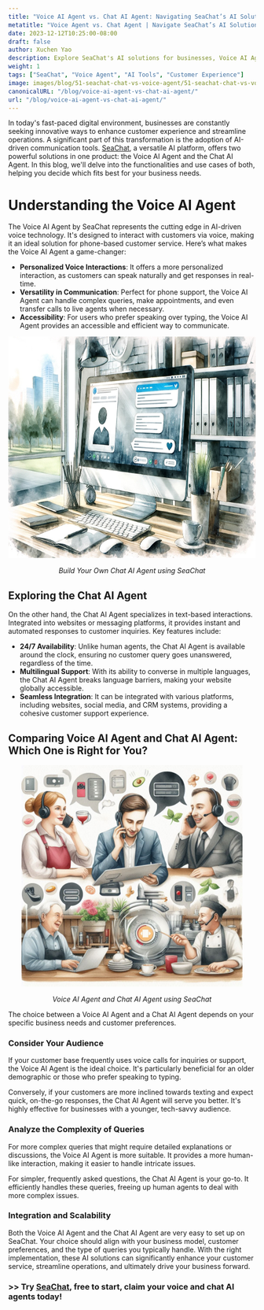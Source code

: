 ```yaml
---
title: "Voice AI Agent vs. Chat AI Agent: Navigating SeaChat’s AI Solutions for Your Business"
metatitle: "Voice Agent vs. Chat Agent | Navigate SeaChat’s AI Solutions"
date: 2023-12-12T10:25:00-08:00
draft: false
author: Xuchen Yao
description: Explore SeaChat's AI solutions for businesses, Voice AI Agent for voice-based customer service and Chat AI Agent for text-based interactions, each with unique features and use cases.
weight: 1
tags: ["SeaChat", "Voice Agent", "AI Tools", "Customer Experience"]
image: images/blog/51-seachat-chat-vs-voice-agent/51-seachat-chat-vs-voice-agent.png
canonicalURL: "/blog/voice-ai-agent-vs-chat-ai-agent/"
url: "/blog/voice-ai-agent-vs-chat-ai-agent/"
---
```


In today's fast-paced digital environment, businesses are constantly seeking innovative ways to enhance customer experience and streamline operations. A significant part of this transformation is the adoption of AI-driven communication tools. [SeaChat](https://chat.seasalt.ai/?utm_source=blog), a versatile AI platform, offers two powerful solutions in one product: the Voice AI Agent and the Chat AI Agent. In this blog, we'll delve into the functionalities and use cases of both, helping you decide which fits best for your business needs.

# Understanding the Voice AI Agent

The Voice AI Agent by SeaChat represents the cutting edge in AI-driven voice technology. It's designed to interact with customers via voice, making it an ideal solution for phone-based customer service. Here’s what makes the Voice AI Agent a game-changer:

- **Personalized Voice Interactions**: It offers a more personalized interaction, as customers can speak naturally and get responses in real-time.
- **Versatility in Communication**: Perfect for phone support, the Voice AI Agent can handle complex queries, make appointments, and even transfer calls to live agents when necessary.
- **Accessibility**: For users who prefer speaking over typing, the Voice AI Agent provides an accessible and efficient way to communicate.

<center>
<img height="450px" src="/images/blog/50x-all-seachat-agents/build-your-own-chat-ai-agent.jpeg" alt="Build Your Own Chat AI Agent using SeaChat"/>

*Build Your Own Chat AI Agent using SeaChat*
</center>


## Exploring the Chat AI Agent

On the other hand, the Chat AI Agent specializes in text-based interactions. Integrated into websites or messaging platforms, it provides instant and automated responses to customer inquiries. Key features include:

- **24/7 Availability**: Unlike human agents, the Chat AI Agent is available around the clock, ensuring no customer query goes unanswered, regardless of the time.
- **Multilingual Support**: With its ability to converse in multiple languages, the Chat AI Agent breaks language barriers, making your website globally accessible.
- **Seamless Integration**: It can be integrated with various platforms, including websites, social media, and CRM systems, providing a cohesive customer support experience.

## Comparing Voice AI Agent and Chat AI Agent: Which One is Right for You?

<center>
<img height="450px" src="/images/blog/50x-all-seachat-agents/call-or-text-agents.jpeg" alt="Voice AI Agent and Chat AI Agent using SeaChat"/>

*Voice AI Agent and Chat AI Agent using SeaChat*
</center>

The choice between a Voice AI Agent and a Chat AI Agent depends on your specific business needs and customer preferences.

### Consider Your Audience

If your customer base frequently uses voice calls for inquiries or support, the Voice AI Agent is the ideal choice. It's particularly beneficial for an older demographic or those who prefer speaking to typing.

Conversely, if your customers are more inclined towards texting and expect quick, on-the-go responses, the Chat AI Agent will serve you better. It's highly effective for businesses with a younger, tech-savvy audience.

### Analyze the Complexity of Queries

For more complex queries that might require detailed explanations or discussions, the Voice AI Agent is more suitable. It provides a more human-like interaction, making it easier to handle intricate issues.

For simpler, frequently asked questions, the Chat AI Agent is your go-to. It efficiently handles these queries, freeing up human agents to deal with more complex issues.

### Integration and Scalability

Both the Voice AI Agent and the Chat AI Agent are very easy to set up on SeaChat. Your choice should align with your business model, customer preferences, and the type of queries you typically handle. With the right implementation, these AI solutions can significantly enhance your customer service, streamline operations, and ultimately drive your business forward.


### >> Try [SeaChat](https://chat.seasalt.ai/?utm_source=blog), free to start, claim your voice and chat AI agents today!